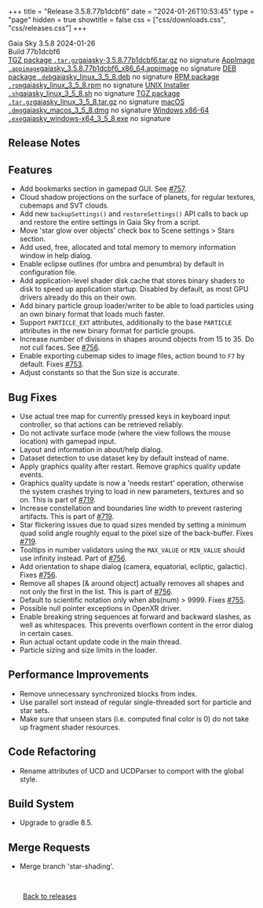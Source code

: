 +++
title = "Release 3.5.8.77b1dcbf6"
date = "2024-01-26T10:53:45"
type = "page"
hidden = true
showtitle = false
css = ["css/downloads.css", "css/releases.css"]
+++

<div class="download-container">
<div id="download-title">
<i class="gs-mdi-tag"></i>
Gaia Sky <span class="downloads-version">3.5.8</span> 
<time class="downloads-releasedate" datetime="2024-01-26T10:53:45" title="Published: 2024-01-26T10:53:45"><i class="gs-mdi-calendar"></i> 2024-01-26</time>
<div class="downloads-build">Build 77b1dcbf6</div></div>
<div class="download-section">
<a href="https://gaia.ari.uni-heidelberg.de/gaiasky/releases/3.5.8.77b1dcbf6/gaiasky-3.5.8.77b1dcbf6.tar.gz" class="download-button"><i class="gs-mdi-zip-box icon-button"></i> TGZ package <code>.tar.gz</code><span class="download-sub">gaiasky-3.5.8.77b1dcbf6.tar.gz</span></a>
<span class="signature">no signature</span>
<a href="https://gaia.ari.uni-heidelberg.de/gaiasky/releases/3.5.8.77b1dcbf6/gaiasky_3.5.8.77b1dcbf6_x86_64.appimage" class="download-button"><i class="gs-material-symbols-box icon-button"></i> AppImage <code>.appimage</code><span class="download-sub">gaiasky_3.5.8.77b1dcbf6_x86_64.appimage</span></a>
<span class="signature">no signature</span>
<a href="https://gaia.ari.uni-heidelberg.de/gaiasky/releases/3.5.8.77b1dcbf6/gaiasky_linux_3_5_8.deb" class="download-button"><i class="gs-mdi-debian icon-button"></i> DEB package <code>.deb</code><span class="download-sub">gaiasky_linux_3_5_8.deb</span></a>
<span class="signature">no signature</span>
<a href="https://gaia.ari.uni-heidelberg.de/gaiasky/releases/3.5.8.77b1dcbf6/gaiasky_linux_3_5_8.rpm" class="download-button"><i class="gs-mdi-fedora icon-button"></i> RPM package <code>.rpm</code><span class="download-sub">gaiasky_linux_3_5_8.rpm</span></a>
<span class="signature">no signature</span>
<a href="https://gaia.ari.uni-heidelberg.de/gaiasky/releases/3.5.8.77b1dcbf6/gaiasky_linux_3_5_8.sh" class="download-button"><i class="gs-token-unix icon-button"></i> UNIX Installer <code>.sh</code><span class="download-sub">gaiasky_linux_3_5_8.sh</span></a>
<span class="signature">no signature</span>
<a href="https://gaia.ari.uni-heidelberg.de/gaiasky/releases/3.5.8.77b1dcbf6/gaiasky_linux_3_5_8.tar.gz" class="download-button"><i class="gs-mdi-zip-box icon-button"></i> TGZ package <code>.tar.gz</code><span class="download-sub">gaiasky_linux_3_5_8.tar.gz</span></a>
<span class="signature">no signature</span>
<a href="https://gaia.ari.uni-heidelberg.de/gaiasky/releases/3.5.8.77b1dcbf6/gaiasky_macos_3_5_8.dmg" class="download-button"><i class="gs-fa6-brands-apple icon-button"></i> macOS <code>.dmg</code><span class="download-sub">gaiasky_macos_3_5_8.dmg</span></a>
<span class="signature">no signature</span>
<a href="https://gaia.ari.uni-heidelberg.de/gaiasky/releases/3.5.8.77b1dcbf6/gaiasky_windows-x64_3_5_8.exe" class="download-button"><i class="gs-fa6-brands-windows icon-button"></i> Windows x86-64 <code>.exe</code><span class="download-sub">gaiasky_windows-x64_3_5_8.exe</span></a>
<span class="signature">no signature</span>
</div>
</div>

<section class="release-notes">

# Release Notes


## Features
- Add bookmarks section in gamepad GUI. See [#757](https://codeberg.org/gaiasky/gaiasky/issues/757).
- Cloud shadow projections on the surface of planets, for regular textures, cubemaps and SVT clouds.
- Add new `backupSettings()` and `restoreSettings()` API calls to back up and restore the entire settings in Gaia Sky from a script.
- Move 'star glow over objects' check box to Scene settings > Stars section.
- Add used, free, allocated and total memory to memory information window in help dialog.
- Enable eclipse outlines (for umbra and penumbra) by default in configuration file.
- Add application-level shader disk cache that stores binary shaders to disk to speed up application startup. Disabled by default, as most GPU drivers already do this on their own.
- Add binary particle group loader/writer to be able to load particles using an own binary format that loads much faster.
- Support `PARTICLE_EXT` attributes, additionally to the base `PARTICLE` attributes in the new binary format for particle groups.
- Increase number of divisions in shapes around objects from 15 to 35. Do not cull faces. See [#756](https://codeberg.org/gaiasky/gaiasky/issues/756).
- Enable exporting cubemap sides to image files, action bound to `F7` by default. Fixes [#753](https://codeberg.org/gaiasky/gaiasky/issues/753).
- Adjust constants so that the Sun size is accurate.

## Bug Fixes
- Use actual tree map for currently pressed keys in keyboard input controller, so that actions can be retrieved reliably.
- Do not activate surface mode (where the view follows the mouse location) with gamepad input.
- Layout and information in about/help dialog.
- Dataset detection to use dataset key by default instead of name.
- Apply graphics quality after restart. Remove graphics quality update events.
- Graphics quality update is now a 'needs restart' operation, otherwise the system crashes trying to load in new parameters, textures and so on. This is part of [#719](https://codeberg.org/gaiasky/gaiasky/issues/719).
- Increase constellation and boundaries line width to prevent rastering artifacts. This is part of [#719](https://codeberg.org/gaiasky/gaiasky/issues/719).
- Star flickering issues due to quad sizes mended by setting a minimum quad solid angle roughly equal to the pixel size of the back-buffer. Fixes [#719](https://codeberg.org/gaiasky/gaiasky/issues/719).
- Tooltips in number validators using the `MAX_VALUE` or `MIN_VALUE` should use infinity instead. Part of [#756](https://codeberg.org/gaiasky/gaiasky/issues/756).
- Add orientation to shape dialog (camera, equatorial, ecliptic, galactic). Fixes [#756](https://codeberg.org/gaiasky/gaiasky/issues/756).
- Remove all shapes [& around object] actually removes all shapes and not only the first in the list. This is part of [#756](https://codeberg.org/gaiasky/gaiasky/issues/756).
- Default to scientific notation only when abs(num) > 9999. Fixes [#755](https://codeberg.org/gaiasky/gaiasky/issues/755).
- Possible null pointer exceptions in OpenXR driver.
- Enable breaking string sequences at forward and backward slashes, as well as whitespaces. This prevents overflown content in the error dialog in certain cases.
- Run actual octant update code in the main thread.
- Particle sizing and size limits in the loader.

## Performance Improvements
- Remove unnecessary synchronized blocks from index.
- Use parallel sort instead of regular single-threaded sort for particle and star sets.
- Make sure that unseen stars (i.e. computed final color is 0) do not take up fragment shader resources.

## Code Refactoring
- Rename attributes of UCD and UCDParser to comport with the global style.

## Build System
- Upgrade to gradle 8.5.

## Merge Requests
- Merge branch 'star-shading'.
</section>


<p class="center-text" style="padding: 30px;"><a href="/downloads/releases"><i class="gs-mdi-arrow-left-bold-circle"></i> Back to releases</a>
</p>
